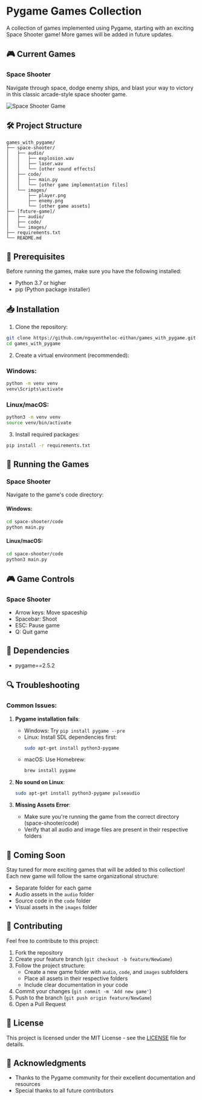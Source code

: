 
# Pygame Games Collection

A collection of games implemented using Pygame, starting with an exciting Space Shooter game! More games will be added in future updates.

## 🎮 Current Games

### Space Shooter
Navigate through space, dodge enemy ships, and blast your way to victory in this classic arcade-style space shooter game.

![Space Shooter Game](space-shooter/images/game_preview.png) 

## 🛠️ Project Structure

```
games_with_pygame/
├── space-shooter/
│   ├── audio/
│   │   ├── explosion.wav
│   │   ├── laser.wav
│   │   └── [other sound effects]
│   ├── code/
│   │   ├── main.py
│   │   └── [other game implementation files]
│   └── images/
│       ├── player.png
│       ├── enemy.png
│       └── [other game assets]
├── [future-game]/
│   ├── audio/
│   ├── code/
│   └── images/
├── requirements.txt
└── README.md
```

## 🔧 Prerequisites

Before running the games, make sure you have the following installed:
- Python 3.7 or higher
- pip (Python package installer)

## 📥 Installation

1. Clone the repository:
```bash
git clone https://github.com/nguyentheloc-eithan/games_with_pygame.git
cd games_with_pygame
```

2. Create a virtual environment (recommended):

### Windows:
```bash
python -m venv venv
venv\Scripts\activate
```

### Linux/macOS:
```bash
python3 -m venv venv
source venv/bin/activate
```

3. Install required packages:
```bash
pip install -r requirements.txt
```

## 🚀 Running the Games

### Space Shooter

Navigate to the game's code directory:

#### Windows:
```bash
cd space-shooter/code
python main.py
```

#### Linux/macOS:
```bash
cd space-shooter/code
python3 main.py
```

## 🎮 Game Controls

### Space Shooter
- Arrow keys: Move spaceship
- Spacebar: Shoot
- ESC: Pause game
- Q: Quit game

## 📝 Dependencies

- pygame==2.5.2

## 🔍 Troubleshooting

### Common Issues:

1. **Pygame installation fails**:
   - Windows: Try `pip install pygame --pre`
   - Linux: Install SDL dependencies first:
     ```bash
     sudo apt-get install python3-pygame
     ```
   - macOS: Use Homebrew:
     ```bash
     brew install pygame
     ```

2. **No sound on Linux**:
   ```bash
   sudo apt-get install python3-pygame pulseaudio
   ```

3. **Missing Assets Error**:
   - Make sure you're running the game from the correct directory (space-shooter/code)
   - Verify that all audio and image files are present in their respective folders

## 🚀 Coming Soon

Stay tuned for more exciting games that will be added to this collection! Each new game will follow the same organizational structure:
- Separate folder for each game
- Audio assets in the `audio` folder
- Source code in the `code` folder
- Visual assets in the `images` folder

## 🤝 Contributing

Feel free to contribute to this project:
1. Fork the repository
2. Create your feature branch (`git checkout -b feature/NewGame`)
3. Follow the project structure:
   - Create a new game folder with `audio`, `code`, and `images` subfolders
   - Place all assets in their respective folders
   - Include clear documentation in your code
4. Commit your changes (`git commit -m 'Add new game'`)
5. Push to the branch (`git push origin feature/NewGame`)
6. Open a Pull Request

## 📄 License

This project is licensed under the MIT License - see the [LICENSE](LICENSE) file for details.

## 👏 Acknowledgments

- Thanks to the Pygame community for their excellent documentation and resources
- Special thanks to all future contributors
